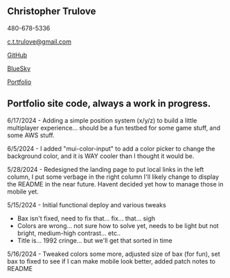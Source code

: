 ## Christopher Trulove

480-678-5336

c.t.trulove@gmail.com

[GitHub](https://github.com/OhkaBaka)

[BlueSky](https://bsky.app/profile/ohkabaka.bsky.social)

[Portfolio](http://code.trulove.cc)


## Portfolio site code, always a work in progress.
6/17/2024 - Adding a simple position system (x/y/z) to build a little multiplayer experience... should be a fun testbed for some game stuff, and some AWS stuff.

6/5/2024 - I added "mui-color-input" to add a color picker to change the background color, and it is WAY cooler than I thought it would be.

5/28/2024 - Redesigned the landing page to put local links in the left column, I put some verbage in the right column I'll likely change to display the README in the near future. Havent decided yet how to manage those in mobile yet.

5/15/2024 - Initial functional deploy and various tweaks
- Bax isn't fixed, need to fix that... fix... that... sigh
- Colors are wrong... not sure how to solve yet, needs to be light but not bright, medium-high contrast... etc..
- Title is... 1992 cringe... but we'll get that sorted in time

5/16/2024 - Tweaked colors some more, adjusted size of bax (for fun), set bax to fixed to see if I can make mobile look better, added patch notes to README 

